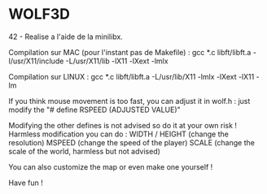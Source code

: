 # WOLF3D

42 - Realise a l'aide de la minilibx.

Compilation sur MAC (pour l'instant pas de Makefile) :
gcc *.c libft/libft.a -I/usr/X11/include -L/usr/X11/lib -lX11 -lXext -lmlx

Compilation sur LINUX :
gcc *.c libft/libft.a -L/usr/lib/X11 -lmlx -lXext -lX11 -lm

If you think mouse movement is too fast, you can adjust it in wolf.h : just modify the "# define RSPEED (ADJUSTED VALUE)"

Modifying the other defines is not advised so do it at your own risk !
Harmless modification you can do :
	WIDTH / HEIGHT (change the resolution)
	MSPEED (change the speed of the player)
	SCALE (change the scale of the world, harmless but not advised)

You can also customize the map or even make one yourself !

Have fun !
